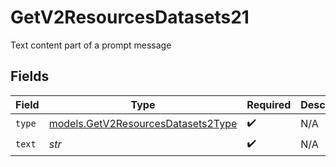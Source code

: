 # GetV2ResourcesDatasets21

Text content part of a prompt message


## Fields

| Field                                                                          | Type                                                                           | Required                                                                       | Description                                                                    |
| ------------------------------------------------------------------------------ | ------------------------------------------------------------------------------ | ------------------------------------------------------------------------------ | ------------------------------------------------------------------------------ |
| `type`                                                                         | [models.GetV2ResourcesDatasets2Type](../models/getv2resourcesdatasets2type.md) | :heavy_check_mark:                                                             | N/A                                                                            |
| `text`                                                                         | *str*                                                                          | :heavy_check_mark:                                                             | N/A                                                                            |